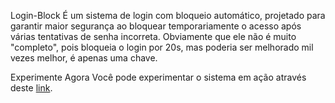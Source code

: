 Login-Block
É um sistema de login com bloqueio automático, projetado para garantir maior segurança ao bloquear temporariamente o acesso após várias tentativas de senha incorreta. Obviamente que ele não é muito "completo", pois bloqueia o login por 20s, mas poderia ser melhorado mil vezes melhor, é apenas uma chave.

Experimente Agora
Você pode experimentar o sistema em ação através deste [link](https://login-victor-vx.glitch.me/login).
